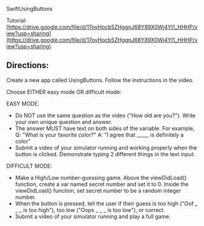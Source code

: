 SwiftUsingButtons

Tutorial: 
[https://drive.google.com/file/d/17oyHocb5ZHggnJ68Y89X0Wj4YI1_HHHP/view?usp=sharing](https://drive.google.com/file/d/17oyHocb5ZHggnJ68Y89X0Wj4YI1_HHHP/view?usp=sharing)


## Directions: 

Create a new app called UsingButtons. Follow the instructions in the video.

Choose EITHER easy mode OR difficult mode:

EASY MODE:

- Do NOT use the same question as the video ("How old are you?"). Write your own unique question and answer.
- The answer MUST have text on both sides of the variable. For example, Q: "What is your favorite color?" A: "I agree that _____ is definitely a color"
- Submit a video of your simulator running and working properly when the button is clicked. Demonstrate typing 2 different things in the text input.

DIFFICULT MODE:

- Make a High/Low number-guessing game. Above the viewDidLoad() function, create a var named secret number and set it to 0. Inside the viewDidLoad() function, set secret number to be a random integer number. 
- When the button is pressed, tell the user if their guess is too high ("Oof _ _ _ is too high"), too low ("Oops _ _ _ is too low"), or correct.
- Submit a video of your simulator running and play a full game.